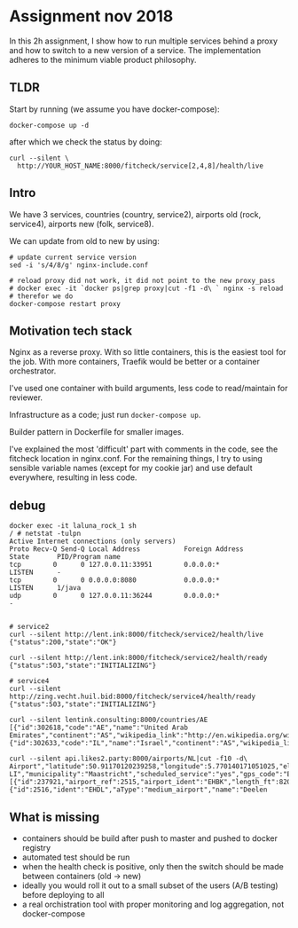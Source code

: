 # Assignment nov 2018

In this 2h assignment, I show how to run multiple services behind a proxy
and how to switch to a new version of a service.
The implementation adheres to the minimum viable product philosophy.

## TLDR

Start by running (we assume you have docker-compose):
```
docker-compose up -d
```
after which we check the status by doing:
```
curl --silent \
  http://YOUR_HOST_NAME:8000/fitcheck/service[2,4,8]/health/live
```

## Intro

We have 3 services,
countries (country, service2),
airports old (rock, service4),
airports new (folk, service8).

We can update from old to new by using:
```shell
# update current service version
sed -i 's/4/8/g' nginx-include.conf

# reload proxy did not work, it did not point to the new proxy_pass
# docker exec -it `docker ps|grep proxy|cut -f1 -d\ ` nginx -s reload
# therefor we do
docker-compose restart proxy
```

## Motivation tech stack

Nginx as a reverse proxy.
With so little containers,
this is the easiest tool for the job.
With more containers, Traefik would be better or a container orchestrator.

I've used one container with build arguments, less code to read/maintain for reviewer.

Infrastructure as a code; just run `docker-compose up`.

Builder pattern in Dockerfile for smaller images.

I've explained the most 'difficult' part with comments in the code, see the fitcheck location in nginx.conf.
For the remaining things, I try to using sensible variable names (except for my cookie jar)
and use default everywhere, resulting in less code.


## debug

```
docker exec -it laluna_rock_1 sh
/ # netstat -tulpn
Active Internet connections (only servers)
Proto Recv-Q Send-Q Local Address           Foreign Address         State       PID/Program name    
tcp        0      0 127.0.0.11:33951        0.0.0.0:*               LISTEN      -
tcp        0      0 0.0.0.0:8080            0.0.0.0:*               LISTEN      1/java
udp        0      0 127.0.0.11:36244        0.0.0.0:*                           -


# service2
curl --silent http://lent.ink:8000/fitcheck/service2/health/live
{"status":200,"state":"OK"}

curl --silent http://lent.ink:8000/fitcheck/service2/health/ready
{"status":503,"state":"INITIALIZING"}

# service4
curl --silent http://zing.vecht.huil.bid:8000/fitcheck/service4/health/ready
{"status":503,"state":"INITIALIZING"}

curl --silent lentink.consulting:8000/countries/AE
[{"id":302618,"code":"AE","name":"United Arab Emirates","continent":"AS","wikipedia_link":"http://en.wikipedia.org/wiki/United_Arab_Emirates","keywords":"UAE"},{"id":302633,"code":"IL","name":"Israel","continent":"AS","wikipedia_link":"http://en.wikipedia.org/wiki/Israel","keywords":""}]

curl --silent api.likes2.party:8000/airports/NL|cut -f10 -d\                                                    
Airport","latitude":50.91170120239258,"longitude":5.770140171051025,"elevation":375,"continent":"EU","iso_country":"NL","iso_region":"NL-LI","municipality":"Maastricht","scheduled_service":"yes","gps_code":"EHBK","iata_code":"MST","wikipedia_link":"http://en.wikipedia.org/wiki/Maastricht_Aachen_Airport","runways":[{"id":237921,"airport_ref":2515,"airport_ident":"EHBK","length_ft":8202,"width_ft":148,"surface":"ASP","lighted":1,"closed":0,"le_ident":"03","le_latitude_deg":50.901798248291016,"le_longitude_deg":5.760049819946289,"le_elevation_ft":365,"le_heading_degT":33,"le_displaced_threshold_ft":820,"he_ident":"21","he_latitude_deg":50.920799255371094,"he_longitude_deg":5.779230117797852,"he_elevation_ft":370,"he_heading_degT":213,"he_displaced_threshold_ft":820}]},{"id":2516,"ident":"EHDL","aType":"medium_airport","name":"Deelen
```

## What is missing

+ containers should be build after push to master and pushed to docker registry
+ automated test should be run
+ when the health check is positive, only then the switch should be made between containers (old -> new)
+ ideally you would roll it out to a small subset of the users (A/B testing) before deploying to all
+ a real orchistration tool with proper monitoring and log aggregation, not docker-compose
